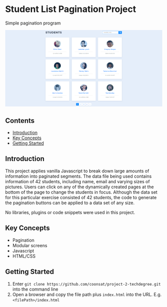 # Student List Pagination Project
Simple pagination program

![](img/Home_Screenshot.png)

## Contents
* [Introduction](https://github.com/coonsat/project-2-techdegree.git#introduction)
* [Key Concepts](https://github.com/coonsat/project-2-techdegree.git#key-concepts)
* [Getting Started](https://github.com/coonsat/project-2-techdegree.git#getting-started)

## Introduction

This project applies vanilla Javascript to break down large amounts of information into paginated segments. The data file being used contains information of 42 students, including name, email and varying sizes of pictures. Users can click on any of the dynamically created pages at the bottom of the page to change the students in focus. Although the data set for this particular exercise consisted of 42 students, the code to generate the pagination buttons can be applied to a data set of any size. 

No libraries, plugins or code snippets were used in this project. 

## Key Concepts 
* Pagination
* Modular screens
* Javascript
* HTML/CSS

## Getting Started 
1. Enter `git clone https://github.com/coonsat/project-2-techdegree.git` into the command line
2. Open a browser and copy the file path plus `index.html` into the URL. E.g. `<filePath>/index.html`